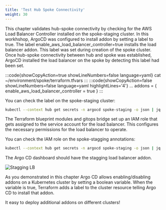 ```yaml
---
title: 'Test Hub Spoke Connectivity'
weight: 30
---
```



This chapter validates hub-spoke connectivity by checking for the AWS Load Balancer Controller installed on the spoke-staging cluster. In this workhshop, ArgoCD was configured to install addon by setting a label to true. The label enable_aws_load_balancer_controller=true installs the load balancer addon. This label was set during creation of the spoke cluster. Once hub-spoke connectivity between hub and spoke was established, ArgoCD installed the load balancer on the spoke by detecting this label had been set.

:::code{showCopyAction=true showLineNumbers=false language=yaml}
cat ~/environment/spoke/terraform.tfvars
:::
:::code{showCopyAction=false showLineNumbers=false language=yaml highlightLines='4'}
...
addons = {
    enable_aws_load_balancer_controller = true
}
:::


You can check the label on the spoke-staging cluster: 

```bash
kubectl --context hub get secrets -n argocd spoke-staging -o json | jq ".metadata.labels" | grep load_balancer
```

The Terraform blueprint modules and gitops bridge set up an IAM role that gets assigned to the service account for the load balancer. This configures the necessary permissions for the load balancer to operate.

You can check the IAM role on the spoke-stagging annotations:

```bash
kubectl --context hub get secrets -n argocd spoke-staging -o json | jq ".metadata.annotations"  | grep load_balancer
```

The Argo CD dashboard should have the stagging load balancer addon.

![Stagging LB](/static/images/spoke-lb.png)

As you demonstrated in this chapter Argo CD allows enabling/disabling addons on a Kubernetes cluster by setting a boolean variable. When the variable is true, Terraform adds a label to the cluster resource telling Argo CD to install that addon.

It easy to deploy additional addons on different clusters!